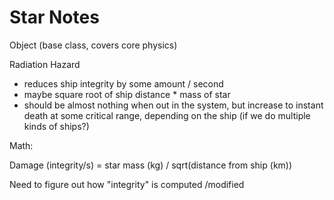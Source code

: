 # Star Notes

Object (base class, covers core physics)

Radiation Hazard

- reduces ship integrity by some amount / second
- maybe square root of ship distance \* mass of star
- should be almost nothing when out in the system, but increase to instant death at some critical range, depending on the ship (if we do multiple kinds of ships?)

Math:

Damage (integrity/s) = star mass (kg) / sqrt(distance from ship (km))

Need to figure out how "integrity" is computed /modified
